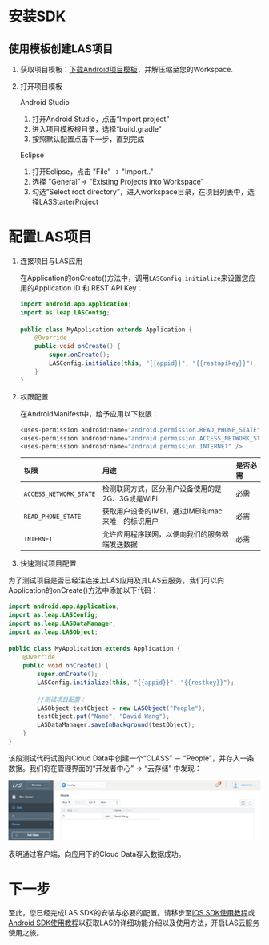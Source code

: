 #	安装SDK

##	使用模板创建LAS项目

1.	获取项目模板：[下载Android项目模板](https://raw.githubusercontent.com/LeapAppServices/LAS-SDK-Release/master/Android/v0.6/LASStarterProject.zip)，并解压缩至您的Workspace.
	
2.	打开项目模板

	Android Studio 

	1. 	打开Android Studio，点击“Import project”
	2. 	进入项目模板根目录，选择“build.gradle”
	3. 	按照默认配置点击下一步，直到完成 

	Eclipse
	
	1.	打开Eclipse，点击 "File" -> "Import.." 
	2. 	选择 "General"-> "Existing Projects into Workspace"
	3. 	勾选“Select root directory”，进入workspace目录，在项目列表中，选择LASStarterProject
	
#	配置LAS项目

1. 连接项目与LAS应用
	
	在Application的onCreate()方法中，调用`LASConfig.initialize`来设置您应用的Application ID 和 REST API Key：
	
	```java
	import android.app.Application;
	import as.leap.LASConfig;

	public class MyApplication extends Application {
	    @Override
	    public void onCreate() {
	        super.onCreate();
	        LASConfig.initialize(this, "{{appid}}", "{{restapikey}}");
	    }
	}
	```
	
2. 权限配置

	在AndroidManifest中，给予应用以下权限：
	
	```java
	<uses-permission android:name="android.permission.READ_PHONE_STATE" />
   	<uses-permission android:name="android.permission.ACCESS_NETWORK_STATE" />
   	<uses-permission android:name="android.permission.INTERNET" />
    ```
	
	权限|用途|是否必需
	---|---|---
	`ACCESS_NETWORK_STATE`|		检测联网方式，区分用户设备使用的是2G、3G或是WiFi| 必需
	`READ_PHONE_STATE`| 	获取用户设备的IMEI，通过IMEI和mac来唯一的标识用户| 必需
	`INTERNET`| 	允许应用程序联网，以便向我们的服务器端发送数据| 必需
	
3. 快速测试项目配置

为了测试项目是否已经注连接上LAS应用及其LAS云服务，我们可以向Application的onCreate()方法中添加以下代码：

```java
import android.app.Application;
import as.leap.LASConfig;
import as.leap.LASDataManager;
import as.leap.LASObject;

public class MyApplication extends Application {
    @Override
    public void onCreate() {
        super.onCreate();
        LASConfig.initialize(this, "{{appid}}", "{{restkey}}");
        
        //测试项目配置：
        LASObject testObject = new LASObject("People");
        testObject.put("Name", "David Wang");
        LASDataManager.saveInBackground(testObject);
    }
}
```

该段测试代码试图向Cloud Data中创建一个“CLASS” － “People”，并存入一条数据。我们将在管理界面的“开发者中心” -> “云存储” 中发现：

![imgSDKQSTestAddObj](../../../images/imgSDKQSTestAddObj.png)

表明通过客户端，向应用下的Cloud Data存入数据成功。

# 下一步
至此，您已经完成LAS SDK的安装与必要的配置。请移步至[iOS SDK使用教程](LAS_DOCS_GUIDE_LINK_PLACEHOLDER_IOS)或[Android SDK使用教程](LAS_DOCS_GUIDE_LINK_PLACEHOLDER_ANDROID)以获取LAS的详细功能介绍以及使用方法，开启LAS云服务使用之旅。